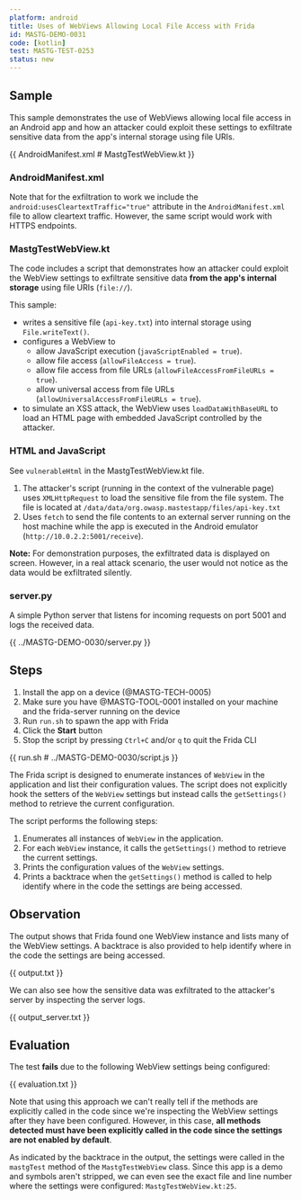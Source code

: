 ```yaml
---
platform: android
title: Uses of WebViews Allowing Local File Access with Frida
id: MASTG-DEMO-0031
code: [kotlin]
test: MASTG-TEST-0253
status: new
---
```


## Sample

This sample demonstrates the use of WebViews allowing local file access in an Android app and how an attacker could exploit these settings to exfiltrate sensitive data from the app's internal storage using file URIs.

{{ AndroidManifest.xml # MastgTestWebView.kt }}

### AndroidManifest.xml

Note that for the exfiltration to work we include the `android:usesCleartextTraffic="true"` attribute in the `AndroidManifest.xml` file to allow cleartext traffic. However, the same script would work with HTTPS endpoints.

### MastgTestWebView.kt

The code includes a script that demonstrates how an attacker could exploit the WebView settings to exfiltrate sensitive data **from the app's internal storage** using file URIs (`file://`).

This sample:

- writes a sensitive file (`api-key.txt`) into internal storage using `File.writeText()`.
- configures a WebView to
    - allow JavaScript execution (`javaScriptEnabled = true`).
    - allow file access (`allowFileAccess = true`).
    - allow file access from file URLs (`allowFileAccessFromFileURLs = true`).
    - allow universal access from file URLs (`allowUniversalAccessFromFileURLs = true`).
- to simulate an XSS attack, the WebView uses `loadDataWithBaseURL` to load an HTML page with embedded JavaScript controlled by the attacker.

### HTML and JavaScript

See `vulnerableHtml` in the MastgTestWebView.kt file.

1. The attacker's script (running in the context of the vulnerable page) uses `XMLHttpRequest` to load the sensitive file from the file system. The file is located at `/data/data/org.owasp.mastestapp/files/api-key.txt`
2. Uses `fetch` to send the file contents to an external server running on the host machine while the app is executed in the Android emulator (`http://10.0.2.2:5001/receive`).

**Note:** For demonstration purposes, the exfiltrated data is displayed on screen. However, in a real attack scenario, the user would not notice as the data would be exfiltrated silently.

### server.py

A simple Python server that listens for incoming requests on port 5001 and logs the received data.

{{ ../MASTG-DEMO-0030/server.py }}

## Steps

1. Install the app on a device (@MASTG-TECH-0005)
2. Make sure you have @MASTG-TOOL-0001 installed on your machine and the frida-server running on the device
3. Run `run.sh` to spawn the app with Frida
4. Click the **Start** button
5. Stop the script by pressing `Ctrl+C` and/or `q` to quit the Frida CLI

{{ run.sh # ../MASTG-DEMO-0030/script.js }}

The Frida script is designed to enumerate instances of `WebView` in the application and list their configuration values. The script does not explicitly hook the setters of the `WebView` settings but instead calls the `getSettings()` method to retrieve the current configuration.

The script performs the following steps:

1. Enumerates all instances of `WebView` in the application.
2. For each `WebView` instance, it calls the `getSettings()` method to retrieve the current settings.
3. Prints the configuration values of the `WebView` settings.
4. Prints a backtrace when the `getSettings()` method is called to help identify where in the code the settings are being accessed.

## Observation

The output shows that Frida found one WebView instance and lists many of the WebView settings. A backtrace is also provided to help identify where in the code the settings are being accessed.

{{ output.txt }}

We can also see how the sensitive data was exfiltrated to the attacker's server by inspecting the server logs.

{{ output_server.txt }}

## Evaluation

The test **fails** due to the following WebView settings being configured:

{{ evaluation.txt }}

Note that using this approach we can't really tell if the methods are explicitly called in the code since we're inspecting the WebView settings after they have been configured. However, in this case, **all methods detected must have been explicitly called in the code since the settings are not enabled by default**.

As indicated by the backtrace in the output, the settings were called in the `mastgTest` method of the `MastgTestWebView` class. Since this app is a demo and symbols aren't stripped, we can even see the exact file and line number where the settings were configured: `MastgTestWebView.kt:25`.
